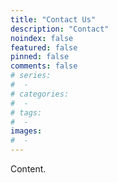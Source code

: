 ```yaml
---
title: "Contact Us"
description: "Contact"
noindex: false
featured: false
pinned: false
comments: false
# series:
#  - 
# categories:
#  - 
# tags:
#  - 
images:
#  - 
---
```


Content.
